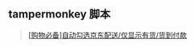 
## tampermonkey 脚本

> [[购物必备]自动勾选京东配送/仅显示有货/货到付款](https://github.com/JaneCC/tampermonkey/tree/master/jd-select)

